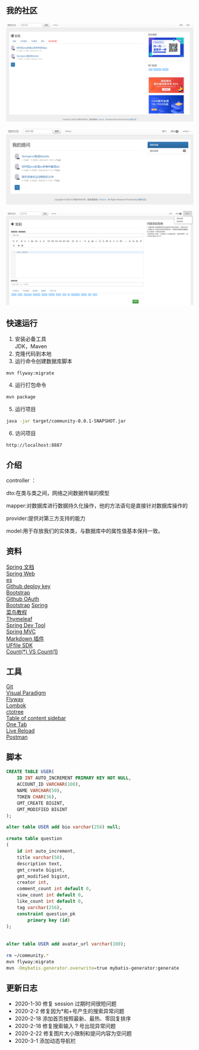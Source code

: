 
## 我的社区

![我的社区](static-files/index.png)


![我的问题](static-files/profile.png)

![发起](static-files/question.png)

## 快速运行
1. 安装必备工具  
JDK，Maven
2. 克隆代码到本地  
3. 运行命令创建数据库脚本
```sh
mvn flyway:migrate
```
4. 运行打包命令
```sh
mvn package
```
5. 运行项目  
```sh
java -jar target/community-0.0.1-SNAPSHOT.jar
```
6. 访问项目
```
http://localhost:8887
```

## 介绍
controller ：

dto:在类与类之间，网络之间数据传输的模型

mapper:对数据库进行数据持久化操作，他的方法语句是直接针对数据库操作的

provider:提供对第三方支持的能力

model:用于存放我们的实体类，与数据库中的属性值基本保持一致。

## 资料

[Spring 文档](https://spring.io/guides)    
[Spring Web](https://spring.io/guides/gs/serving-web-content/)   
[es](https://elasticsearch.cn/explore)    
[Github deploy key](https://developer.github.com/v3/guides/managing-deploy-keys/#deploy-keys)    
[Bootstrap](https://v3.bootcss.com/getting-started/)    
[Github OAuth](https://developer.github.com/apps/building-oauth-apps/creating-an-oauth-app/)    
[Bootstrap]( https://v3.bootcss.com/getting-started)
[Spring](https://docs.spring.io/spring-boot/docs/2.0.0.RC1/reference/htmlsingle/#boot-features-embedded-database-support)    
[菜鸟教程](https://www.runoob.com/mysql/mysql-insert-query.html)    
[Thymeleaf](https://www.thymeleaf.org/doc/tutorials/3.0/usingthymeleaf.html#setting-attribute-values)    
[Spring Dev Tool](https://docs.spring.io/spring-boot/docs/2.0.0.RC1/reference/htmlsingle/#using-boot-devtools)  
[Spring MVC](https://docs.spring.io/spring/docs/5.0.3.RELEASE/spring-framework-reference/web.html#mvc-handlermapping-interceptor)  
[Markdown 插件](http://editor.md.ipandao.com/)   
[UFfile SDK](https://github.com/ucloud/ufile-sdk-java)  
[Count(*) VS Count(1)](https://mp.weixin.qq.com/s/Rwpke4BHu7Fz7KOpE2d3Lw)  

## 工具
[Git](https://git-scm.com/download)   
[Visual Paradigm](https://www.visual-paradigm.com)    
[Flyway](https://flywaydb.org/getstarted/firststeps/maven)  
[Lombok](https://www.projectlombok.org)    
[ctotree](https://www.octotree.io/)   
[Table of content sidebar](https://chrome.google.com/webstore/detail/table-of-contents-sidebar/ohohkfheangmbedkgechjkmbepeikkej)    
[One Tab](https://chrome.google.com/webstore/detail/chphlpgkkbolifaimnlloiipkdnihall)    
[Live Reload](https://chrome.google.com/webstore/detail/livereload/jnihajbhpnppcggbcgedagnkighmdlei/related)  
[Postman](https://chrome.google.com/webstore/detail/coohjcphdfgbiolnekdpbcijmhambjff)

## 脚本
```sql
CREATE TABLE USER(
    ID INT AUTO_INCREMENT PRIMARY KEY NOT NULL,
    ACCOUNT_ID VARCHAR(100),
    NAME VARCHAR(50),
    TOKEN CHAR(36),
    GMT_CREATE BIGINT,
    GMT_MODIFIED BIGINT
);


```
```sql
alter table USER add bio varchar(256) null;

```
```sql
create table question
(
	id int auto_increment,
	title varchar(50),
	description text,
	gmt_create bigint,
	gmt_modified bigint,
	creator int,
	comment_count int default 0,
	view_count int default 0,
	like_count int default 0,
	tag varchar(256),
	constraint question_pk
		primary key (id)
);



```
```sql
alter table USER add avatar_url varchar(100);
```
```bash
rm ~/community.*
mvn flyway:migrate
mvn -Dmybatis.generator.overwrite=true mybatis-generator:generate
```
## 更新日志
- 2020-1-30 修复 session 过期时间很短问题   
- 2020-2-2 修复因为*和+号产生的搜索异常问题  
- 2020-2-18 添加首页按照最新、最热、零回复排序  
- 2020-2-18 修复搜索输入 ? 号出现异常问题
- 2020-2-22 修复图片大小限制和提问内容为空问题
- 2020-3-1 添加动态导航栏




